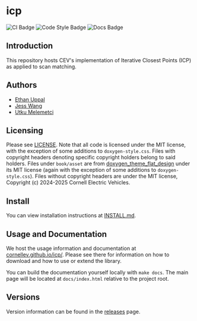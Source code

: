 # icp

![CI Badge](https://github.com/cornellev/icp/actions/workflows/ci.yaml/badge.svg)
![Code Style Badge](https://github.com/cornellev/icp/actions/workflows/lint.yaml/badge.svg)
![Docs Badge](https://github.com/cornellev/icp/actions/workflows/docs.yaml/badge.svg)

## Introduction

This repository hosts CEV's implementation of Iterative Closest Points (ICP) as applied to scan matching.

## Authors
- [Ethan Uppal](https://www.ethanuppal.com)
- [Jess Wang](https://github.com/jesswang7)
- [Utku Melemetci](https://utku.sh)

## Licensing
Please see [LICENSE](LICENSE). Note that all code is licensed under the MIT license, with the exception of some additions to `doxygen-style.css`. Files with copyright headers denoting specific copyright holders belong to said holders. Files under `book/asset` are from [doxygen_theme_flat_design](https://github.com/kcwongjoe/doxygen_theme_flat_design) under its MIT license (again with the exception of some additions to `doxygen-style.css`). Files without copyright headers are under the MIT license, Copyright (c) 2024-2025 Cornell Electric Vehicles.

## Install
You can view installation instructions at [INSTALL.md](INSTALL.md).

## Usage and Documentation
We host the usage information and documentation at [cornellev.github.io/icp/](https://cornellev.github.io/icp/).
Please see there for information on how to download and how to use or extend the library.

You can build the documentation yourself locally with `make docs`.
The main page will be located at `docs/index.html` relative to the project root.

## Versions
Version information can be found in the [releases](https://github.com/cornellev/icp/releases) page.
